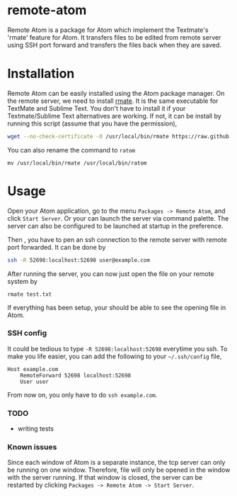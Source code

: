 # remote-atom

Remote Atom is a package for Atom which implement the Textmate's 'rmate'
feature for Atom. It transfers files to be edited from remote server using SSH
port forward and transfers the files back when they are saved.

# Installation
Remote Atom can be easily installed using the Atom package manager. On the
remote server, we need to install [rmate](https://github.com/aurora/rmate). It
is the same executable for TextMate and Sublime Text. You don't have to
install it if your Textmate/Sublime Text alternatives are working. If not, it
can be install by running this script (assume that you have the permission),

```bash
wget --no-check-certificate -O /usr/local/bin/rmate https://raw.github.com/aurora/rmate/master/rmate
```

You can also rename the command to `ratom`

```
mv /usr/local/bin/rmate /usr/local/bin/ratom
```

# Usage

Open your Atom application, go to the menu `Packages -> Remote Atom`,
and click `Start Server`. Or your can launch the server via command palette.
The server can also be configured to be launched at startup in the preference.

Then , you have to pen an ssh connection to the remote server with remote port forwarded.
It can be done by

```bash
ssh -R 52698:localhost:52698 user@example.com
```

After running the server, you can now just open the file on your remote system by

```
rmate test.txt
```

If everything has been setup, your should be able to see the opening file in Atom.

### SSH config
It could be tedious to type `-R 52698:localhost:52698` everytime you ssh. To make you
life easier, you can add the following to your `~/.ssh/config` file,

```
Host example.com
    RemoteForward 52698 localhost:52698
    User user
```

From now on, you only have to do `ssh example.com`.


### TODO
- writing tests

### Known issues
Since each window of Atom is a separate instance, the tcp server can only be running
on one window. Therefore, file will only be opened in the window with the server running.
If that window is closed, the server can be restarted by clicking
`Packages -> Remote Atom -> Start Server`.

